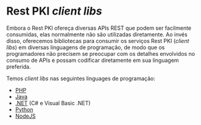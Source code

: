 ﻿# Rest PKI *client libs*

Embora o Rest PKI ofereça diversas APIs REST que podem ser facilmente consumidas, elas normalmente não são utilizadas
diretamente. Ao invés disso, oferecemos bibliotecas para consumir os serviços Rest PKI (*client libs*) em diversas
linguagens de programação, de modo que os programadores não precisem se preocupar com os detalhes envolvidos no
consumo de APIs e possam codificar diretamente em sua linguagem preferida.

Temos *client libs* nas seguintes linguages de programação:

* [PHP](php.md)
* [Java](java.md)
* [.NET](dotnet.md) (C# e Visual Basic .NET)
* [Python](python.md)
* [NodeJS](nodejs.md)
